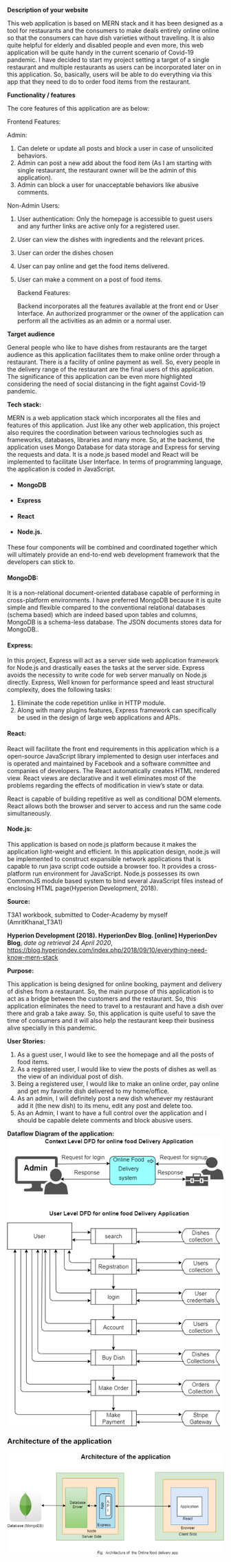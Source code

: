 **Description of your website**

This web application is based on MERN stack and it has been designed as a tool for restaurants and the consumers to make deals entirely online online so that the consumers can have dish varieties without travelling. It is also quite helpful for elderly and disabled people and even more, this web application will be quite handy in the current scenario of Covid-19 pandemic. I have decided to start my project setting a target of a single restaurant and multiple restaurants as users can be incorporated later on in this application. So, basically, users will be able to do everything via this app that they need to do to order food items from the restaurant.

**Functionality / features**

The core features of this application are as below:

Frontend Features:

Admin: 

1. Can delete or update all posts and block a user in case of unsolicited behaviors.
2. Admin can post a new add about the food item (As I am starting with single restaurant, the restaurant owner will be the admin of this application).
3. Admin can block a user for unacceptable behaviors like abusive comments.

Non-Admin Users:

1. User authentication: Only the  homepage is accessible to guest users and any further links are active only for  a registered user. 

2. User can view the dishes with ingredients and the relevant prices.

3. User can order the dishes chosen

4. User can pay online and get the food items delivered.

5. User can make a comment on a post of food items.

   Backend Features:

   Backend incorporates all the features available at the front end or User Interface. An authorized programmer or the owner of the application can perform all the activities as an admin or a normal user.

   

**Target audience**

General people who like to have dishes from restaurants are the target audience as this application facilitates them to make online order through a restaurant. There is a facility of online payment as well. So, every people in the delivery range of the restaurant are the final users of this application. The significance of this application can be even more highlighted considering the need of social distancing in the fight against Covid-19 pandemic.



**Tech stack:**

MERN is a web application stack which incorporates all the files and features of this application. Just like any other web application, this project also  requires the coordination between various  technologies such as frameworks, databases, libraries and many more. So, at the backend, the application uses Mongo Database for data storage and Express for serving the requests and data.  It is a node.js based model and React will be implemented to facilitate User Interface. In terms of programming language, the application is coded in JavaScript.

- ####  MongoDB

- ####  Express

- ####  React

- ####  Node.js. 

These four components will be combined and coordinated together which will ultimately  provide an end-to-end web development framework that the  developers can stick to.  

#### MongoDB: 

It is a non-relational document-oriented database capable of performing in cross-platform environments. I have preferred MongoDB because it is quite simple and flexible compared to the conventional relational databases (schema based) which are  indeed based upon tables and columns, MongoDB is a schema-less database. The JSON documents stores data for MongoDB..



#### Express: 

In this project, Express will act as a server side web application framework for Node.js and drastically eases the tasks at the server side.  Express  avoids the necessity to write code for web server manually on Node.js directly. Express, Well known for performance speed and least structural complexity, does the following tasks: 

1. Eliminate the code repetition unlike in HTTP module. 
2. Along with many plugins features, Express framework can specifically be used in the design of large web applications and APIs.



#### React: 

React will facilitate the front end requirements in this application which is a open-source JavaScript library  implemented to design user interfaces and is operated and maintained by Facebook and a software committee  and companies of developers. The React automatically creates  HTML rendered view.  React views are  declarative and it well eliminates most of the problems  regarding the  effects of modification in view’s state  or  data.

React  is capable of building  repetitive as well as conditional DOM elements. React allows both the browser and server to access and run the same code  simultaneously. 



#### Node.js: 

This application is based on node.js platform because it makes the application light-weight and efficient. In this application design, node.js will be implemented to  construct  expansible network applications that is capable to run java script code outside a browser too. It provides a cross-platform run environment for JavaScript. 
Node.js possesses  its own CommonJS module based system to bind several JavaScript files instead of enclosing HTML page(Hyperion Development, 2018).

**Source:** 

T3A1 workbook, submitted to Coder-Academy by myself (AmritKhanal_T3A1)

**Hyperion Development (2018). HyperionDev Blog. [online] HyperionDev Blog**, *date og retrieval 24 April 2020*, https://blog.hyperiondev.com/index.php/2018/09/10/everything-need-know-mern-stack





**Purpose:**

This application is being designed for online booking, payment and delivery of dishes from a restaurant. So, the main purpose of this application is to act as a bridge between the customers and the restaurant. So, this application eliminates the need to travel to a restaurant and have a dish over there and grab a take away. So, this application is quite useful to save the time of consumers and it will also help the restaurant keep their business alive specially in this pandemic.

**User Stories:**

1. As a guest user, I would like to see the homepage and all the posts of food items. 
2. As a registered user, I would like to view the posts of dishes as well as the view of an individual post of dish.
3. Being  a registered user, I would like to make an online order, pay online and get my favorite dish delivered to my home/office.
4. As an admin, I will definitely post a new dish whenever my restaurant add it (the new dish) to its menu, edit any post and delete too.
5. As an Admin, I want to have a full control over the application and I should be capable delete comments and block abusive users.

**Dataflow Diagram of the application:**
![alt DFDimage](./pics/DFD.png?raw=true)



### **Architecture of the application**

![alt app actect](./pics/arch.png?raw=true)